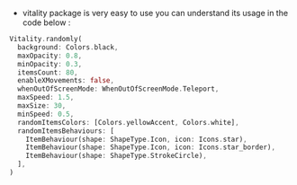 - vitality package is very easy to use you can understand its usage in the code below :

```dart
Vitality.randomly(
  background: Colors.black,
  maxOpacity: 0.8,
  minOpacity: 0.3,
  itemsCount: 80,
  enableXMovements: false,
  whenOutOfScreenMode: WhenOutOfScreenMode.Teleport,
  maxSpeed: 1.5,
  maxSize: 30,
  minSpeed: 0.5,
  randomItemsColors: [Colors.yellowAccent, Colors.white],
  randomItemsBehaviours: [
    ItemBehaviour(shape: ShapeType.Icon, icon: Icons.star),
    ItemBehaviour(shape: ShapeType.Icon, icon: Icons.star_border),
    ItemBehaviour(shape: ShapeType.StrokeCircle),
  ],
)
```
